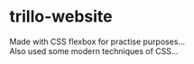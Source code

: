 # trillo-website

Made with CSS flexbox for practise purposes...
<br/>
Also used some modern techniques of CSS...

